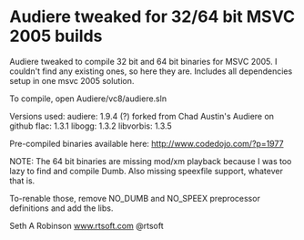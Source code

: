 # Audiere tweaked for 32/64 bit MSVC 2005 builds
Audiere tweaked to compile 32 bit and 64 bit binaries for MSVC 2005.  I couldn't find any existing ones, so here they are.  Includes all dependencies setup in one msvc 2005 solution.

To compile, open Audiere/vc8/audiere.sln

Versions used:
audiere: 1.9.4 (?) forked from Chad Austin's Audiere on github
flac: 1.3.1
libogg: 1.3.2
libvorbis: 1.3.5

Pre-compiled binaries available here: http://www.codedojo.com/?p=1977

NOTE: The 64 bit binaries are missing mod/xm playback because I was too lazy to find and compile Dumb.  Also missing speexfile support, whatever that is.

To-renable those, remove NO_DUMB and NO_SPEEX preprocessor definitions and add the libs.

Seth A Robinson
www.rtsoft.com
@rtsoft
